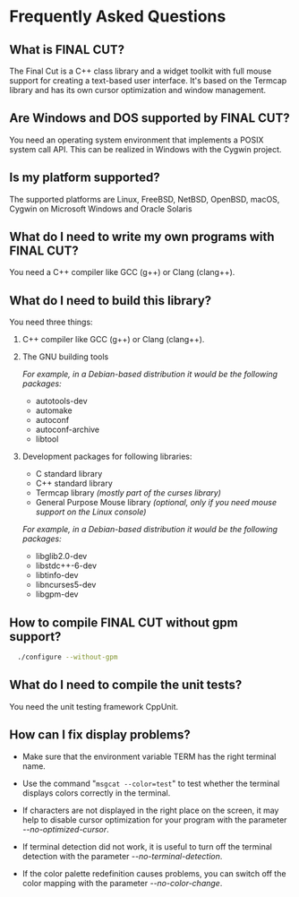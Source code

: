 
Frequently Asked Questions
==========================


What is FINAL CUT?
------------------

The Final Cut is a C++ class library and a widget toolkit with full mouse 
support for creating a text-based user interface. It's based on the Termcap
library and has its own cursor optimization and window management.


Are Windows and DOS supported by FINAL CUT?
-------------------------------------------

You need an operating system environment that implements a POSIX system 
call API. This can be realized in Windows with the Cygwin project.


Is my platform supported?
-------------------------

The supported platforms are Linux, FreeBSD, NetBSD, OpenBSD, macOS, 
Cygwin on Microsoft Windows and Oracle Solaris


What do I need to write my own programs with FINAL CUT?
-------------------------------------------------------

You need a C++ compiler like GCC (g++) or Clang (clang++).


What do I need to build this library?
-------------------------------------

You need three things:

1. C++ compiler like GCC (g++) or Clang (clang++).

2. The GNU building tools

    *For example, in a Debian-based distribution it would be 
    the following packages:*

    * autotools-dev
    * automake
    * autoconf
    * autoconf-archive
    * libtool

3. Development packages for following libraries:

    * C standard library
    * C++ standard library
    * Termcap library *(mostly part of the curses library)*
    * General Purpose Mouse library *(optional, only if you need 
      mouse support on the Linux console)*

    *For example, in a Debian-based distribution it would be the following 
    packages:*

    * libglib2.0-dev
    * libstdc++-6-dev
    * libtinfo-dev
    * libncurses5-dev
    * libgpm-dev


How to compile FINAL CUT without gpm support?
---------------------------------------------

```bash
  ./configure --without-gpm
```


What do I need to compile the unit tests?
-----------------------------------------

You need the unit testing framework CppUnit.


How can I fix display problems?
-------------------------------

* Make sure that the environment variable TERM has the right 
  terminal name.

* Use the command "`msgcat --color=test`" to test whether the terminal 
  displays colors correctly in the terminal.

* If characters are not displayed in the right place on the screen, 
  it may help to disable cursor optimization for your program with 
  the parameter *--no-optimized-cursor*.

* If terminal detection did not work, it is useful to turn off the terminal 
  detection with the parameter *--no-terminal-detection*.

* If the color palette redefinition causes problems, you can switch off 
  the color mapping with the parameter *--no-color-change*.
